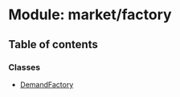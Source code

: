 # Module: market/factory

## Table of contents

### Classes

- [DemandFactory](../classes/market_factory.DemandFactory.md)
